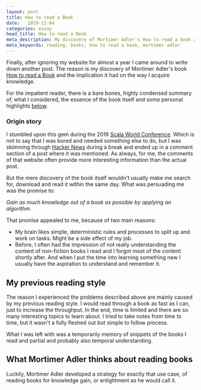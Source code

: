 ```yaml
---
layout: post
title: How to read a Book
date:   2019-11-04
categories: essay
head_title: How to read a Book
meta_description: My discovery of Mortimer Adler's How to read a book and what implication it had on my reading practice of non-fictional books. 
meta_keywords: reading, books, how to read a book, mortimer adler
---
```


Finally, after ignoring my website for almost a year I came around to write down another post. The reason is my discovery of Mortimer Adler's book [How to read a Book]() and the implication it had on the way I acquire knowledge.

For the impatient reader, there is a bare bones, highly condensed summary of, what I considered, the essence of the book itself and some personal highlights [below]().

### Origin story

I stumbled upon this gem during the 2019 [Scala World Conference](). Which is not to say that I was bored and needed something else to do, but I was skimming through [Hacker News]() during a break and ended up in a comment section of a post where it was mentioned. As always, for me, the comments of that website often provide more interesting information than the actual post.

But the mere discovery of the book itself wouldn't usually make me search for, download and read it within the same day. What was persuading me was the promise to:

*Gain as much knowledge out of a book as possible by applying an algorithm.*

That promise appealed to me, because of two main reasons:

  - My brain likes simple, deterministic rules and processes to split up and work on tasks. Might be a side effect of my job.
  - Before, I often had the impression of not really understanding the content of non-fiction books I read and I forgot most of the content shortly after. And when I put the time into learning something new I usually have the aspiration to understand and remember it.

## My previous reading style

The reason I experienced the problems described above are mainly caused by my previous reading style. I would read through a book as fast as I can, just to increase the throughput. In the end, time is limited and there are so many interesting topics to learn about. I tried to take notes from time to time, but it wasn't a fully fleshed out but simple to follow process.

What I was left with was a temporarily memory of snippets of the books I read and partial and probably also temporal understanding.

## What Mortimer Adler thinks about reading books

Luckily, Mortimer Adler developed a strategy for exactly that use case, of reading books for knowledge gain, or enlightment as he would call it. 